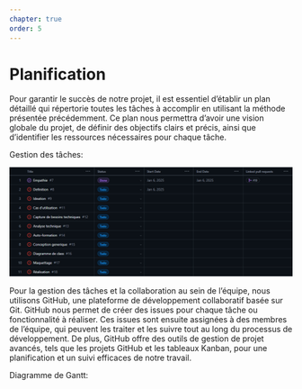 ```yaml
---
chapter: true
order: 5
---
```


# Planification

Pour garantir le succès de notre projet, il est essentiel d’établir un plan détaillé qui répertorie toutes les tâches à accomplir en utilisant la méthode présentée précédemment. Ce plan nous permettra d’avoir une vision globale du projet, de définir des objectifs clairs et précis, ainsi que d’identifier les ressources nécessaires pour chaque tâche.

Gestion des tâches:

![Planification](../assets/img/Planification.png)

Pour la gestion des tâches et la collaboration au sein de l’équipe, nous utilisons GitHub, une plateforme de développement collaboratif basée sur Git. GitHub nous permet de créer des issues pour chaque tâche ou fonctionnalité à réaliser. Ces issues sont ensuite assignées à des membres de l’équipe, qui peuvent les traiter et les suivre tout au long du processus de développement. De plus, GitHub offre des outils de gestion de projet avancés, tels que les projets GitHub et les tableaux Kanban, pour une planification et un suivi efficaces de notre travail.

Diagramme de Gantt:
